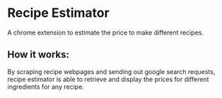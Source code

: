 # Recipe Estimator
A chrome extension to estimate the price to make different recipes.
## How it works:
By scraping recipe webpages and sending out google search requests, recipe estimator is able to retrieve and display the prices for different ingredients for any recipe.
